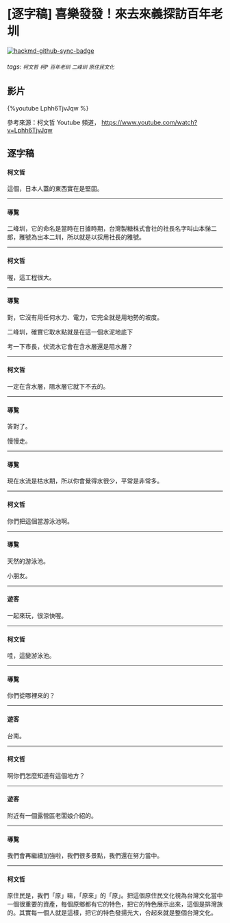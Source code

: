 # [逐字稿] 喜樂發發！來去來義探訪百年老圳 

[![hackmd-github-sync-badge](https://hackmd.io/kijfpt4yRDmQB-If5JErZw/badge)](https://hackmd.io/kijfpt4yRDmQB-If5JErZw)


###### tags: `柯文哲` `柯P` `百年老圳` `二峰圳` `原住民文化`

## 影片

{%youtube Lphh6TjvJqw %}

參考來源：柯文哲 Youtube 頻道， https://www.youtube.com/watch?v=Lphh6TjvJqw


## 逐字稿

#### 柯文哲

這個，日本人蓋的東西實在是堅固。

---

#### 導覧

二峰圳，它的命名是當時在日據時期，台灣製糖株式會社的社長名字叫山本悌二郎，雅號為出本二圳，所以就是以採用社長的雅號。

---

#### 柯文哲

喔，這工程很大。

---

#### 導覧

對，它沒有用任何水力、電力，它完全就是用地勢的坡度。

二峰圳，確實它取水點就是在這一個水泥地底下

考一下市長，伏流水它會在含水層還是阻水層？

---

#### 柯文哲

一定在含水層，阻水層它就下不去的。

---

#### 導覧

答對了。

慢慢走。

---

#### 導覧

現在水流是枯水期，所以你會覺得水很少，平常是非常多。

---

#### 柯文哲

你們把這個當游泳池啊。

---

#### 導覧

天然的游泳池。

小朋友。

---

#### 遊客

一起來玩，很涼快喔。

---

#### 柯文哲

哇，這變游泳池。

---

#### 導覧

你們從哪裡來的？

---

#### 遊客

台南。

---

#### 柯文哲

啊你們怎麼知道有這個地方？

---

#### 遊客

附近有一個露營區老闆娘介紹的。

---

#### 導覧

我們會再繼續加強啦，我們很多景點，我們還在努力當中。

---

#### 柯文哲

原住民是，我們「原」嘛，「原來」的「原」。把這個原住民文化視為台灣文化當中一個很重要的資產，每個原鄉都有它的特色，把它的特色展示出來，這個是排灣族的。其實每一個人就是這樣，把它的特色發揚光大，合起來就是整個台灣文化。